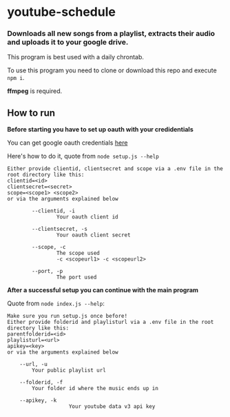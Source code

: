 # youtube-schedule

### Downloads all new songs from a playlist, extracts their audio and uploads it to your google drive.

This program is best used with a daily chrontab.

To use this program you need to clone or download this repo and execute `npm i`.

**ffmpeg** is required.

## How to run

**Before starting you have to set up oauth with your credidentials**

You can get google oauth credentials <a href="https://console.developers.google.com/apis/credentials">here</a>

Here's how to do it, quote from `node setup.js --help`
```
Either provide clientid, clientsecret and scope via a .env file in the root directory like this:
clientid=<id>
clientsecret=<secret>
scope=<scope1> <scope2>
or via the arguments explained below

        --clientid, -i
                Your oauth client id

        --clientsecret, -s
                Your oauth client secret

        --scope, -c
                The scope used
                -c <scopeurl1> -c <scopeurl2>

        --port, -p
                The port used

```

**After a successful setup you can continue with the main program**

Quote from `node index.js --help`: 
```
Make sure you run setup.js once before! 
Either provide folderid and playlisturl via a .env file in the root directory like this: 
parentfolderid=<id>
playlisturl=<url>
apikey=<key>
or via the arguments explained below

	--url, -u
		Your public playlist url

	--folderid, -f
		Your folder id where the music ends up in

    --apikey, -k
                    Your youtube data v3 api key

```